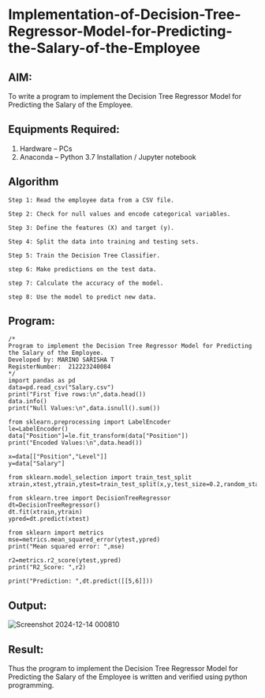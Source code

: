 # Implementation-of-Decision-Tree-Regressor-Model-for-Predicting-the-Salary-of-the-Employee

## AIM:
To write a program to implement the Decision Tree Regressor Model for Predicting the Salary of the Employee.

## Equipments Required:
1. Hardware – PCs
2. Anaconda – Python 3.7 Installation / Jupyter notebook

## Algorithm
```
Step 1: Read the employee data from a CSV file.

Step 2: Check for null values and encode categorical variables.

Step 3: Define the features (X) and target (y).

Step 4: Split the data into training and testing sets.

Step 5: Train the Decision Tree Classifier.

step 6: Make predictions on the test data.

step 7: Calculate the accuracy of the model.

step 8: Use the model to predict new data.
```
## Program:
```
/*
Program to implement the Decision Tree Regressor Model for Predicting the Salary of the Employee.
Developed by: MARINO SARISHA T
RegisterNumber:  212223240084
*/
import pandas as pd
data=pd.read_csv("Salary.csv")
print("First five rows:\n",data.head())
data.info()
print("Null Values:\n",data.isnull().sum())

from sklearn.preprocessing import LabelEncoder
le=LabelEncoder()
data["Position"]=le.fit_transform(data["Position"])
print("Encoded Values:\n",data.head())

x=data[["Position","Level"]]
y=data["Salary"]

from sklearn.model_selection import train_test_split
xtrain,xtest,ytrain,ytest=train_test_split(x,y,test_size=0.2,random_state=2)

from sklearn.tree import DecisionTreeRegressor
dt=DecisionTreeRegressor()
dt.fit(xtrain,ytrain)
ypred=dt.predict(xtest)

from sklearn import metrics
mse=metrics.mean_squared_error(ytest,ypred)
print("Mean squared error: ",mse)

r2=metrics.r2_score(ytest,ypred)
print("R2_Score: ",r2)

print("Prediction: ",dt.predict([[5,6]]))
```

## Output:
![Screenshot 2024-12-14 000810](https://github.com/user-attachments/assets/9c3c7c17-041c-481a-bd05-24b9f45bfddd)


## Result:
Thus the program to implement the Decision Tree Regressor Model for Predicting the Salary of the Employee is written and verified using python programming.
